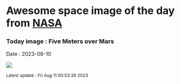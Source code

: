 
# Awesome space image of the day from [NASA](https://api.nasa.gov/)

### Today image : Five Meters over Mars
Date : 2023-08-10

![](https://apod.nasa.gov/apod/image/2308/PIA25969_Ingenuity1024.jpg)

<small>Latest update : Fri Aug 11 00:53:39 2023</small>
        